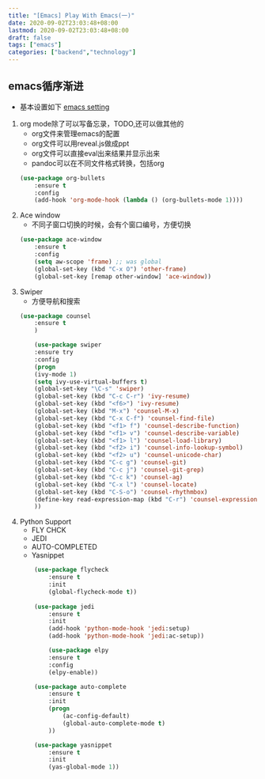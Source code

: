 ```yaml
---
title: "[Emacs] Play With Emacs(一)"
date: 2020-09-02T23:03:48+08:00
lastmod: 2020-09-02T23:03:48+08:00
draft: false
tags: ["emacs"]
categories: ["backend","technology"]
---
```


## emacs循序渐进
* 基本设置如下
[emacs setting](https://github.com/hyyfrank/emacsconfig.git)

1. org mode除了可以写备忘录，TODO,还可以做其他的
    * org文件来管理emacs的配置
    * org文件可以用reveal.js做成ppt
    * org文件可以直接eval出来结果并显示出来
    * pandoc可以在不同文件格式转换，包括org
    ```lisp
    (use-package org-bullets
        :ensure t
        :config
        (add-hook 'org-mode-hook (lambda () (org-bullets-mode 1))))
    ```
2. Ace window
    * 不同子窗口切换的时候，会有个窗口编号，方便切换
    ```lisp
    (use-package ace-window
        :ensure t
        :config
        (setq aw-scope 'frame) ;; was global
        (global-set-key (kbd "C-x O") 'other-frame)
        (global-set-key [remap other-window] 'ace-window))
    ```
3. Swiper
    * 方便导航和搜索
    ```lisp
    (use-package counsel
        :ensure t
        )

        (use-package swiper
        :ensure try
        :config
        (progn
        (ivy-mode 1)
        (setq ivy-use-virtual-buffers t)
        (global-set-key "\C-s" 'swiper)
        (global-set-key (kbd "C-c C-r") 'ivy-resume)
        (global-set-key (kbd "<f6>") 'ivy-resume)
        (global-set-key (kbd "M-x") 'counsel-M-x)
        (global-set-key (kbd "C-x C-f") 'counsel-find-file)
        (global-set-key (kbd "<f1> f") 'counsel-describe-function)
        (global-set-key (kbd "<f1> v") 'counsel-describe-variable)
        (global-set-key (kbd "<f1> l") 'counsel-load-library)
        (global-set-key (kbd "<f2> i") 'counsel-info-lookup-symbol)
        (global-set-key (kbd "<f2> u") 'counsel-unicode-char)
        (global-set-key (kbd "C-c g") 'counsel-git)
        (global-set-key (kbd "C-c j") 'counsel-git-grep)
        (global-set-key (kbd "C-c k") 'counsel-ag)
        (global-set-key (kbd "C-x l") 'counsel-locate)
        (global-set-key (kbd "C-S-o") 'counsel-rhythmbox)
        (define-key read-expression-map (kbd "C-r") 'counsel-expression-history)
        ))
    ```
4. Python Support
    * FLY CHCK
    * JEDI
    * AUTO-COMPLETED
    * Yasnippet
    ```lisp
        (use-package flycheck
            :ensure t
            :init
            (global-flycheck-mode t))
        
        (use-package jedi
            :ensure t
            :init
            (add-hook 'python-mode-hook 'jedi:setup)
            (add-hook 'python-mode-hook 'jedi:ac-setup))

            (use-package elpy
            :ensure t
            :config
            (elpy-enable))

        (use-package auto-complete
            :ensure t
            :init
            (progn
                (ac-config-default)
                (global-auto-complete-mode t)
            ))

        (use-package yasnippet
            :ensure t
            :init
            (yas-global-mode 1))


    ```

